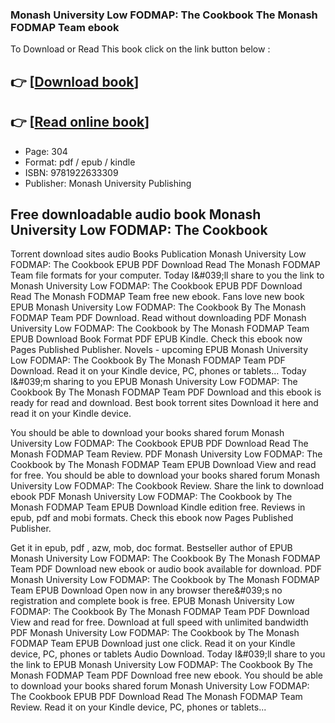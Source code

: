 ### Monash University Low FODMAP: The Cookbook The Monash FODMAP Team ebook

To Download or Read This book click on the link button below :

## 👉  [**[Download book](http://get-pdfs.com/download.php?group=book&from=github.com&id=667684&lnk=1063 "Download book")**]

## 👉  [**[Read online book](http://get-pdfs.com/download.php?group=book&from=github.com&id=667684&lnk=1063 "Read online book")**]


* Page: 304
* Format: pdf / epub / kindle
* ISBN: 9781922633309
* Publisher: Monash University Publishing



## Free downloadable audio book Monash University Low FODMAP: The Cookbook


Torrent download sites audio Books Publication Monash University Low FODMAP: The Cookbook EPUB PDF Download Read The Monash FODMAP Team file formats for your computer. Today I&amp;#039;ll share to you the link to Monash University Low FODMAP: The Cookbook EPUB PDF Download Read The Monash FODMAP Team free new ebook. Fans love new book EPUB Monash University Low FODMAP: The Cookbook By The Monash FODMAP Team PDF Download. Read without downloading PDF Monash University Low FODMAP: The Cookbook by The Monash FODMAP Team EPUB Download Book Format PDF EPUB Kindle. Check this ebook now Pages Published Publisher. Novels - upcoming EPUB Monash University Low FODMAP: The Cookbook By The Monash FODMAP Team PDF Download. Read it on your Kindle device, PC, phones or tablets... Today I&amp;#039;m sharing to you EPUB Monash University Low FODMAP: The Cookbook By The Monash FODMAP Team PDF Download and this ebook is ready for read and download. Best book torrent sites Download it here and read it on your Kindle device.

You should be able to download your books shared forum Monash University Low FODMAP: The Cookbook EPUB PDF Download Read The Monash FODMAP Team Review. PDF Monash University Low FODMAP: The Cookbook by The Monash FODMAP Team EPUB Download View and read for free. You should be able to download your books shared forum Monash University Low FODMAP: The Cookbook Review. Share the link to download ebook PDF Monash University Low FODMAP: The Cookbook by The Monash FODMAP Team EPUB Download Kindle edition free. Reviews in epub, pdf and mobi formats. Check this ebook now Pages Published Publisher.

Get it in epub, pdf , azw, mob, doc format. Bestseller author of EPUB Monash University Low FODMAP: The Cookbook By The Monash FODMAP Team PDF Download new ebook or audio book available for download. PDF Monash University Low FODMAP: The Cookbook by The Monash FODMAP Team EPUB Download Open now in any browser there&amp;#039;s no registration and complete book is free. EPUB Monash University Low FODMAP: The Cookbook By The Monash FODMAP Team PDF Download View and read for free. Download at full speed with unlimited bandwidth PDF Monash University Low FODMAP: The Cookbook by The Monash FODMAP Team EPUB Download just one click. Read it on your Kindle device, PC, phones or tablets Audio Download. Today I&amp;#039;ll share to you the link to EPUB Monash University Low FODMAP: The Cookbook By The Monash FODMAP Team PDF Download free new ebook. You should be able to download your books shared forum Monash University Low FODMAP: The Cookbook EPUB PDF Download Read The Monash FODMAP Team Review. Read it on your Kindle device, PC, phones or tablets...





